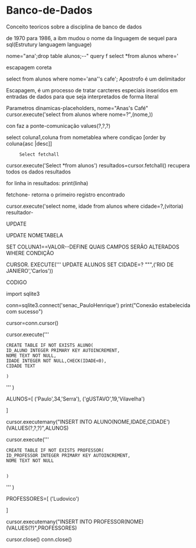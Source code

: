 # Banco-de-Dados
 Conceito teoricos sobre a disciplina de banco de dados


 de 1970 para 1986, a ibm mudou o nome da linguagem de sequel para sql(Estrutury languagem language)


 nome="ana';drop table alunos;--"
 query f select *from alunos where='

 escapagem coreta

 select from alunos where nome='ana''s cafe';
 Apostrofo é um delimitador

 Escapagem, é um processo de tratar carcteres especiais inseridos em entradas de dados para que seja interpretados de forma literal

 Parametros dinamicas-placeholders,
 nome="Anas's Café"
 cursor.execute('select from alunos where nome=?",(nome,))

 con faz a ponte-comunicação
 values(?,?,?)

 select coluna1,coluna
 from nometablea
 where condiçao
 [order by coluna{asc |desc]]

         Select fetchall
 cursor.execute('Select *from alunos')
 resultados=cursor.fetchall() recupera todos os dados resultados

 for linha in resultados:
         print(linha)


fetchone- retorna o primeiro registro encontrado

cursor.execute('select nome, idade from alunos where cidade=?,(vitoria)
resultador-


UPDATE

UPDATE NOMETABELA

SET COLUNA1==VALOR--DEFINE QUAIS CAMPOS SERÃO ALTERADOS
WHERE CONDIÇÃO


CURSOR. EXECUTE('''
UPDATE ALUNOS
SET CIDADE=?
""",('RIO DE JANIERO','Carlos'))


  CODIGO


import sqlite3

conn=sqlite3.connect('senac_PauloHenrique')
print("Conexão estabelecida com sucesso")

cursor=conn.cursor()

cursor.execute('''

    CREATE TABLE IF NOT EXISTS ALUNO(
    ID_ALUNO INTEGER PRIMARY KEY AUTOINCREMENT,
    NOME TEXT NOT NULL,
    IDADE INTEGER NOT NULL,CHECK(IDADE<0),
    CIDADE TEXT
    
    )

'''
)


  
ALUNOS=[
 ('Paulo',34,'Serra'),
 ('gUSTAVO',19,'Vilavelha')




]


cursor.executemany("INSERT INTO ALUNO(NOME,IDADE,CIDADE') (VALUES(?,?,?)",ALUNOS)











cursor.execute('''

    CREATE TABLE IF NOT EXISTS PROFESSOR(
    ID_PROFESSOR INTEGER PRIMARY KEY AUTOINCREMENT,
    NOME TEXT NOT NULL
    
    
    )

'''
)


PROFESSORES=[
 ('Ludovico')

]

cursor.executemany("INSERT INTO PROFESSOR(NOME) (VALUES(?)",PROFESSORES)




cursor.close()
conn.close()

